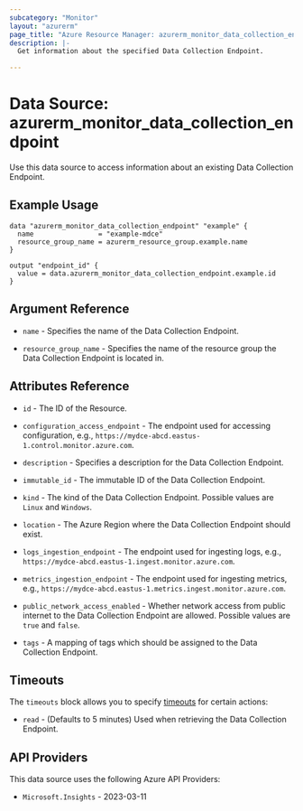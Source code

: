 ```yaml
---
subcategory: "Monitor"
layout: "azurerm"
page_title: "Azure Resource Manager: azurerm_monitor_data_collection_endpoint"
description: |-
  Get information about the specified Data Collection Endpoint.

---
```


# Data Source: azurerm_monitor_data_collection_endpoint

Use this data source to access information about an existing Data Collection Endpoint.

## Example Usage

```hcl
data "azurerm_monitor_data_collection_endpoint" "example" {
  name                = "example-mdce"
  resource_group_name = azurerm_resource_group.example.name
}

output "endpoint_id" {
  value = data.azurerm_monitor_data_collection_endpoint.example.id
}
```

## Argument Reference

* `name` - Specifies the name of the Data Collection Endpoint.

* `resource_group_name` - Specifies the name of the resource group the Data Collection Endpoint is located in.

## Attributes Reference

* `id` - The ID of the Resource.

* `configuration_access_endpoint` - The endpoint used for accessing configuration, e.g., `https://mydce-abcd.eastus-1.control.monitor.azure.com`.

* `description` - Specifies a description for the Data Collection Endpoint.

* `immutable_id` - The immutable ID of the Data Collection Endpoint.

* `kind` - The kind of the Data Collection Endpoint. Possible values are `Linux` and `Windows`.

* `location` - The Azure Region where the Data Collection Endpoint should exist.

* `logs_ingestion_endpoint` - The endpoint used for ingesting logs, e.g., `https://mydce-abcd.eastus-1.ingest.monitor.azure.com`.

* `metrics_ingestion_endpoint` - The endpoint used for ingesting metrics, e.g., `https://mydce-abcd.eastus-1.metrics.ingest.monitor.azure.com`.

* `public_network_access_enabled` - Whether network access from public internet to the Data Collection Endpoint are allowed. Possible values are `true` and `false`.

* `tags` - A mapping of tags which should be assigned to the Data Collection Endpoint.

## Timeouts

The `timeouts` block allows you to specify [timeouts](https://developer.hashicorp.com/terraform/language/resources/configure#define-operation-timeouts) for certain actions:

* `read` - (Defaults to 5 minutes) Used when retrieving the Data Collection Endpoint.

## API Providers
<!-- This section is generated, changes will be overwritten -->
This data source uses the following Azure API Providers:

* `Microsoft.Insights` - 2023-03-11
